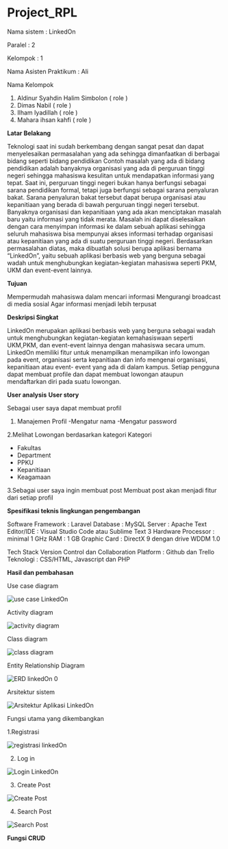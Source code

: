 # Project_RPL


Nama sistem : LinkedOn 

Paralel : 2 

Kelompok : 1 

Nama Asisten Praktikum : Ali


Nama Kelompok
1. Aldinur Syahdin Halim Simbolon ( role )
2. Dimas Nabil ( role )
3. Ilham Iyadillah ( role )
4. Mahara ihsan kahfi ( role )

**Latar Belakang**
	
Teknologi saat ini sudah berkembang dengan sangat pesat dan dapat menyelesaikan permasalahan yang ada sehingga dimanfaatkan di berbagai bidang seperti bidang pendidikan Contoh 
masalah yang ada di bidang pendidikan adalah banyaknya organisasi yang ada di perguruan tinggi negeri sehingga mahasiswa kesulitan untuk mendapatkan informasi yang tepat. Saat 
ini, perguruan tinggi negeri bukan hanya berfungsi sebagai sarana pendidikan formal, tetapi juga berfungsi sebagai sarana penyaluran bakat. Sarana penyaluran bakat tersebut 
dapat berupa organisasi atau kepanitiaan yang berada di bawah perguruan tinggi negeri tersebut. Banyaknya organisasi dan kepanitiaan yang ada akan menciptakan masalah baru yaitu 
informasi yang tidak merata. Masalah ini dapat diselesaikan dengan cara menyimpan informasi ke dalam sebuah aplikasi sehingga seluruh mahasiswa bisa mempunyai akses informasi 
terhadap organisasi atau kepanitiaan yang ada di suatu perguruan tinggi negeri. Berdasarkan permasalahan diatas, maka dibuatlah solusi berupa aplikasi bernama “LinkedOn”, yaitu 
sebuah aplikasi berbasis web yang berguna sebagai wadah untuk menghubungkan kegiatan-kegiatan mahasiswa seperti PKM, UKM dan event-event lainnya.

**Tujuan**

Mempermudah mahasiswa dalam mencari informasi
Mengurangi broadcast di media sosial
Agar informasi menjadi lebih terpusat

**Deskripsi Singkat**
	
LinkedOn merupakan aplikasi berbasis web yang berguna sebagai wadah untuk menghubungkan kegiatan-kegiatan kemahasiswaan seperti UKM,PKM, dan event-event lainnya dengan mahasiswa 
secara umum. LinkedOn memiliki fitur untuk menampilkan menampilkan info lowongan pada event, organisasi serta kepanitiaan dan info mengenai organisasi, kepanitiaan atau event-
event yang ada di dalam kampus.  Setiap pengguna dapat membuat profile dan dapat membuat lowongan ataupun mendaftarkan diri pada suatu lowongan. 
	
**User analysis**
**User story**

Sebagai user saya dapat membuat profil
1. Manajemen Profil
-Mengatur nama
-Mengatur password

2.Melihat Lowongan berdasarkan kategori
Kategori
- Fakultas
- Department
- PPKU
- Kepanitiaan
- Keagamaan

3.Sebagai user saya ingin membuat post
Membuat post akan menjadi fitur dari setiap profil

**Spesifikasi teknis lingkungan pengembangan**

Software
Framework : Laravel
Database : MySQL
Server : Apache
Text Editor/IDE : Visual Studio Code atau Sublime Text 3
Hardware
Processor : minimal 1 GHz
RAM : 1 GB
Graphic Card : DirectX 9 dengan drive WDDM 1.0

Tech Stack
Version Control dan Collaboration Platform : Github dan Trello
Teknologi : CSS/HTML, Javascript dan PHP

**Hasil dan pembahasan**

Use case diagram

![use case LinkedOn](https://user-images.githubusercontent.com/72461590/121895926-f5338380-cd4a-11eb-9664-b361cae509b7.png)

Activity diagram 

![activity diagram](https://user-images.githubusercontent.com/72461590/121897351-78a1a480-cd4c-11eb-83ad-0b649d3828d0.jpg)

Class diagram 

![class diagram](https://user-images.githubusercontent.com/72461590/121897476-9f5fdb00-cd4c-11eb-839f-e0533aff982b.png)

Entity Relationship Diagram 

![ERD linkedOn 0](https://user-images.githubusercontent.com/72461590/121897569-b56d9b80-cd4c-11eb-8e7e-8059f14e1f98.png)

Arsitektur sistem

![Arsitektur Aplikasi LinkedOn](https://user-images.githubusercontent.com/72461590/121897665-cfa77980-cd4c-11eb-921b-49e414debd3e.png)

Fungsi utama yang dikembangkan

1.Registrasi

![registrasi linkedOn](https://user-images.githubusercontent.com/72461590/121897784-ec43b180-cd4c-11eb-99dc-a45bb8c03acb.png)

2. Log in

![Login LinkedOn](https://user-images.githubusercontent.com/72461590/121897885-01b8db80-cd4d-11eb-9a71-9cc64e9840dc.png)

3. Create Post

![Create Post](https://user-images.githubusercontent.com/72461590/121897979-1bf2b980-cd4d-11eb-8199-3dcb3c4ec849.png)

4. Search Post

![Search Post](https://user-images.githubusercontent.com/72461590/121898083-362c9780-cd4d-11eb-82c8-dcec1b472fd8.png)

**Fungsi CRUD**



